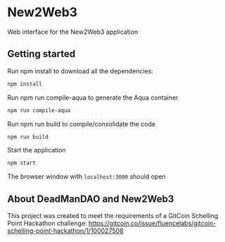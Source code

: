 # New2Web3

Web interface for the New2Web3 application

## Getting started

Run npm install to download all the dependencies:

```bash
npm install
```

Run npm run compile-aqua to generate the Aqua container

```bash
npm run compile-aqua
```

Run npm run build to compile/consolidate the code

```bash
npm run build
```

Start the application

```bash
npm start
```

The browser window with `localhost:3000` should open

## About DeadManDAO and New2Web3
This project was created to meet the requirements of a GitCoin Schelling Point Hackathon challenge:
https://gitcoin.co/issue/fluencelabs/gitcoin-schelling-point-hackathon/1/100027508
